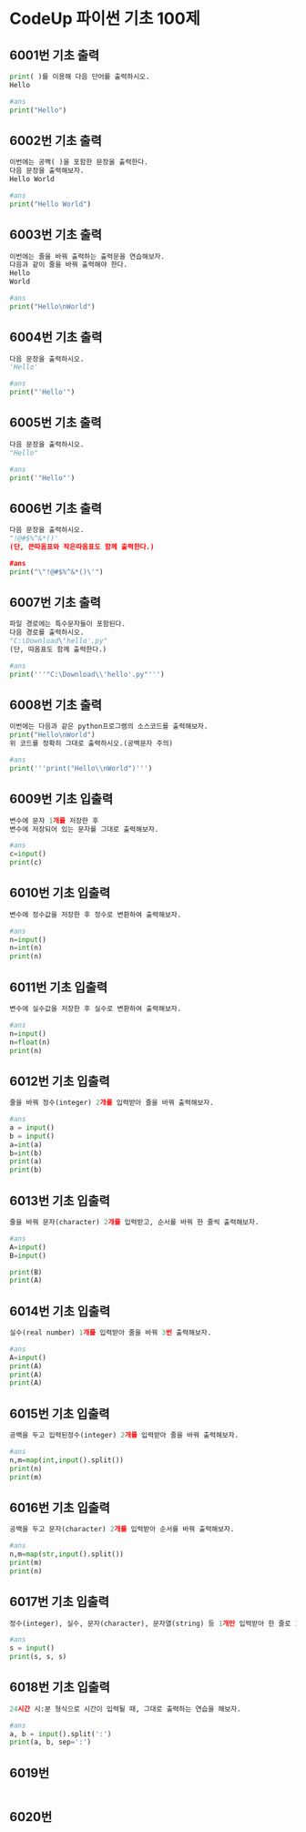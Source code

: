 # CodeUp 파이썬 기초 100제





## 6001번 기초 출력

```python
print( )를 이용해 다음 단어를 출력하시오.
Hello

#ans
print("Hello")
```



## 6002번 기초 출력

```python
이번에는 공백( )을 포함한 문장을 출력한다.
다음 문장을 출력해보자.
Hello World

#ans
print("Hello World")
```



## 6003번 기초 출력

```python
이번에는 줄을 바꿔 출력하는 출력문을 연습해보자.
다음과 같이 줄을 바꿔 출력해야 한다.
Hello
World

#ans
print("Hello\nWorld")
```



## 6004번 기초 출력

```python
다음 문장을 출력하시오.
'Hello'

#ans
print("'Hello'")
```



## 6005번 기초 출력

```python
다음 문장을 출력하시오.
"Hello"

#ans
print('"Hello"')
```



## 6006번 기초 출력

```python
다음 문장을 출력하시오.
"!@#$%^&*()'
(단, 큰따옴표와 작은따옴표도 함께 출력한다.)

#ans
print("\"!@#$%^&*()\'")
```



## 6007번 기초 출력

```python
파일 경로에는 특수문자들이 포함된다.
다음 경로를 출력하시오.
"C:\Download\'hello'.py"
(단, 따옴표도 함께 출력한다.)

#ans
print('''"C:\Download\\'hello'.py"''')
```



## 6008번 기초 출력

```python
이번에는 다음과 같은 python프로그램의 소스코드를 출력해보자.
print("Hello\nWorld")
위 코드를 정확히 그대로 출력하시오.(공백문자 주의)

#ans
print('''print("Hello\\nWorld")''')
```



## 6009번 기초 입출력

```python
변수에 문자 1개를 저장한 후
변수에 저장되어 있는 문자를 그대로 출력해보자.

#ans
c=input()
print(c)
```



## 6010번 기초 입출력

```python
변수에 정수값을 저장한 후 정수로 변환하여 출력해보자.

#ans
n=input()
n=int(n)
print(n)
```



## 6011번 기초 입출력

```python
변수에 실수값을 저장한 후 실수로 변환하여 출력해보자.

#ans
n=input()
n=float(n)
print(n)
```



## 6012번 기초 입출력

```python
줄을 바꿔 정수(integer) 2개를 입력받아 줄을 바꿔 출력해보자.

#ans
a = input() 
b = input()
a=int(a)
b=int(b)
print(a)
print(b)

```



## 6013번 기초 입출력

```python
줄을 바꿔 문자(character) 2개를 입력받고, 순서를 바꿔 한 줄씩 출력해보자.

#ans
A=input()
B=input()

print(B)
print(A)
```



## 6014번 기초 입출력

```python
실수(real number) 1개를 입력받아 줄을 바꿔 3번 출력해보자.

#ans
A=input()
print(A)
print(A)
print(A)
```



## 6015번 기초 입출력

```python
공백을 두고 입력된정수(integer) 2개를 입력받아 줄을 바꿔 출력해보자.

#ans
n,m=map(int,input().split())
print(n)
print(m)
```



## 6016번 기초 입출력

```python
공백을 두고 문자(character) 2개를 입력받아 순서를 바꿔 출력해보자.

#ans
n,m=map(str,input().split())
print(m)
print(n)
```



## 6017번 기초 입출력

```python
정수(integer), 실수, 문자(character), 문자열(string) 등 1개만 입력받아 한 줄로 3번 출력해보자.

#ans
s = input()
print(s, s, s) 
```



## 6018번 기초 입출력

```python
24시간 시:분 형식으로 시간이 입력될 때, 그대로 출력하는 연습을 해보자.

#ans
a, b = input().split(':')
print(a, b, sep=':')
```



## 6019번

```python

```



## 6020번

```python

```

